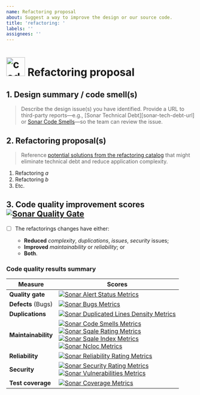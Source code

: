 ```yaml
---
name: Refactoring proposal
about: Suggest a way to improve the design or our source code.
title: 'refactoring: '
labels: ''
assignees: ''
---
```


# <img align="bottom" alt="code" height="50" width="50" src="https://cdnjs.cloudflare.com/ajax/libs/octicons/8.5.0/svg/code.svg"> Refactoring proposal

## 1. Design summary / code smell(s)

> Describe the design issue(s) you have identified. Provide a URL to third-party
> reports—e.g., [Sonar Technical Debt][sonar-tech-debt-url] or [Sonar Code
> Smells][sonar-code-smells-url]—so the team can review the issue.

## 2. Refactoring proposal(s)

> Reference [potential solutions from the refactoring
> catalog][refactoring-catalog-url] that might eliminate technical debt and
> reduce application complexity.

1. Refactoring _a_
2. Refactoring _b_
3. Etc.

## 3. Code quality improvement scores [![Sonar Quality Gate][sonar-alert-status-badge]][sonar-alert-status-url]

- [ ] The refactorings changes have either:

  - **Reduced** _complexity_, _duplications_, _issues_, _security_ issues;
  - **Improved** _maintainability_ or _reliability_; or
  - **Both**.

### Code quality results summary

| Measure             | Scores                                                                                                                                                                                                                                                                                                                |
| ------------------- | --------------------------------------------------------------------------------------------------------------------------------------------------------------------------------------------------------------------------------------------------------------------------------------------------------------------- |
| **Quality gate**    | [![Sonar Alert Status Metrics][sonar-alert-status-badge]][sonar-alert-status-url]                                                                                                                                                                                                                                     |
| **Defects** (Bugs)  | [![Sonar Bugs Metrics][sonar-bugs-badge]][sonar-bugs-url]                                                                                                                                                                                                                                                             |
| **Duplications**    | [![Sonar Duplicated Lines Density Metrics][sonar-duplicated-lines-density-badge]][sonar-duplicated-lines-density-url]                                                                                                                                                                                                 |
| **Maintainability** | [![Sonar Code Smells Metrics][sonar-code-smells-badge]][sonar-code-smells-url]<br>[![Sonar Sqale Rating Metrics][sonar-sqale-rating-badge]][sonar-sqale-rating-url]<br>[![Sonar Sqale Index Metrics][sonar-sqale-index-badge]][sonar-sqale-index-url]<br>[![Sonar Ncloc Metrics][sonar-ncloc-badge]][sonar-ncloc-url] |
| **Reliability**     | [![Sonar Reliability Rating Metrics][sonar-reliability-rating-badge]][sonar-reliability-rating-url]                                                                                                                                                                                                                   |
| **Security**        | [![Sonar Security Rating Metrics][sonar-security-rating-badge]][sonar-security-rating-url]<br>[![Sonar Vulnerabilities Metrics][sonar-vulnerabilities-badge]][sonar-vulnerabilities-url]                                                                                                                              |
| **Test coverage**   | [![Sonar Coverage Metrics][sonar-coverage-badge]][sonar-coverage-url]                                                                                                                                                                                                                                                 |

[refactoring-catalog-url]: https://refactoring.com/catalog/

<!-- SonarCloud badge refs -->

[sonar-alert-status-badge]:
  https://sonarcloud.io/api/project_badges/measure?project=commonality_@archetypes/rules&metric=alert_status&template=FLAT
[sonar-alert-status-url]:
  https://sonarcloud.io/dashboard?id=commonality_@archetypes/rules
[sonar-bugs-badge]:
  https://sonarcloud.io/api/project_badges/measure?project=commonality_@archetypes/rules&metric=bugs&template=FLAT
[sonar-bugs-url]: https://sonarcloud.io/dashboard?id=commonality_@archetypes/rules
[sonar-code-smells-badge]:
  https://sonarcloud.io/api/project_badges/measure?project=commonality_@archetypes/rules&metric=code_smells&template=FLAT
[sonar-code-smells-url]:
  https://sonarcloud.io/dashboard?id=commonality_@archetypes/rules
[sonar-coverage-badge]:
  https://sonarcloud.io/api/project_badges/measure?project=commonality_@archetypes/rules&metric=coverage&template=FLAT
[sonar-coverage-url]: https://sonarcloud.io/dashboard?id=commonality_@archetypes/rules
[sonar-duplicated-lines-density-badge]:
  https://sonarcloud.io/api/project_badges/measure?project=commonality_@archetypes/rules&metric=duplicated_lines_density&template=FLAT
[sonar-duplicated-lines-density-url]:
  https://sonarcloud.io/dashboard?id=commonality_@archetypes/rules
[sonar-ncloc-badge]:
  https://sonarcloud.io/api/project_badges/measure?project=commonality_@archetypes/rules&metric=ncloc&template=FLAT
[sonar-ncloc-url]: https://sonarcloud.io/dashboard?id=commonality_@archetypes/rules
[sonar-reliability-rating-badge]:
  https://sonarcloud.io/api/project_badges/measure?project=commonality_@archetypes/rules&metric=reliability_rating&template=FLAT
[sonar-reliability-rating-url]:
  https://sonarcloud.io/dashboard?id=commonality_@archetypes/rules
[sonar-security-rating-badge]:
  https://sonarcloud.io/api/project_badges/measure?project=commonality_@archetypes/rules&metric=security_rating&template=FLAT
[sonar-security-rating-url]:
  https://sonarcloud.io/dashboard?id=commonality_@archetypes/rules
[sonar-sqale-index-badge]:
  https://sonarcloud.io/api/project_badges/measure?project=commonality_@archetypes/rules&metric=sqale_index&template=FLAT
[sonar-sqale-index-url]:
  https://sonarcloud.io/dashboard?id=commonality_@archetypes/rules
[sonar-sqale-rating-badge]:
  https://sonarcloud.io/api/project_badges/measure?project=commonality_@archetypes/rules&metric=sqale_rating&template=FLAT
[sonar-sqale-rating-url]:
  https://sonarcloud.io/dashboard?id=commonality_@archetypes/rules
[sonar-vulnerabilities-badge]:
  https://sonarcloud.io/api/project_badges/measure?project=commonality_@archetypes/rules&metric=vulnerabilities&template=FLAT
[sonar-vulnerabilities-url]:
  https://sonarcloud.io/dashboard?id=commonality_@archetypes/rules
